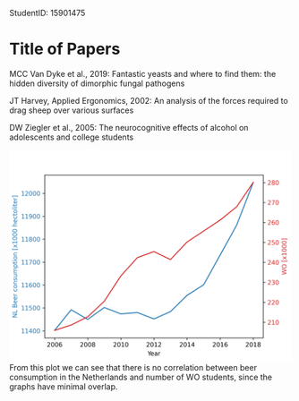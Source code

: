 StudentID: 15901475
# Title of Papers
MCC Van Dyke et al., 2019: Fantastic yeasts and where to find them: the hidden diversity of dimorphic fungal pathogens

JT Harvey, Applied Ergonomics, 2002: An analysis of the forces required to drag sheep over various surfaces

DW Ziegler et al., 2005: The neurocognitive effects of alcohol on adolescents and college students

!["plot"](dpi_300.png)
From this plot we can see that there is no correlation between beer consumption in the Netherlands and number of WO students, since the graphs have minimal overlap.
